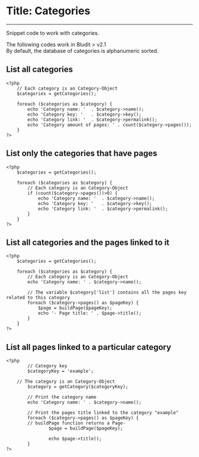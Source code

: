 # Title: Categories
<!-- Position: 5 -->
---
Snippet code to work with categories.

<div class="note">
The following codes work in Bludit > v2.1
</div>

<div class="note">
By default, the database of categories is alphanumeric sorted.
</div>

## List all categories
```
<?php
	// Each category is an Category-Object
	$categories = getCategories();

	foreach ($categories as $category) {
		echo 'Category name: '	. $category->name();
		echo 'Category key: ' 	. $category->key();
		echo 'Category link: ' 	. $category->permalink();
		echo 'Category amount of pages: ' . count($category->pages());
	}
?>
```

## List only the categories that have pages
```
<?php
	$categories = getCategories();

	foreach ($categories as $category) {
		// Each category is an Category-Object
		if (count($category->pages())>0) {
			echo 'Category name: '	. $category->name();
			echo 'Category key: ' 	. $category->key();
			echo 'Category link: ' 	. $category->permalink();
		}
	}
?>
```

## List all categories and the pages linked to it
```
<?php
	$categories = getCategories();

	foreach ($categories as $category) {
		// Each category is an Category-Object
		echo 'Category name: ' . $category->name();

		// The variable $category['list'] contains all the pages key related to this category
		foreach ($category->pages() as $pageKey) {
			$page = buildPage($pageKey);
			echo '- Page title: ' . $page->title();
		}
	}
?>
```

## List all pages linked to a particular category
```
<?php
        // Category key
        $categoryKey = 'example';

	// The category is an Category-Object
        $category = getCategory($categoryKey);

        // Print the category name
        echo 'Category name: ' . $category->name();

        // Print the pages title linked to the category "example"
        foreach ($category->pages() as $pageKey) {
		// buildPage function returns a Page-
                $page = buildPage($pageKey);

                echo $page->title();
        }
?>
```
